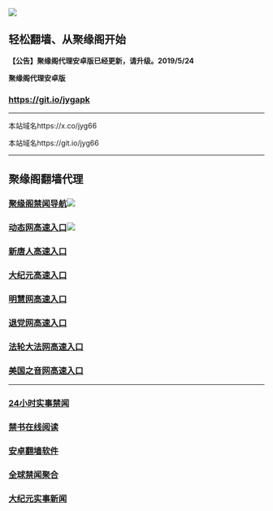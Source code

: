 ![](https://raw.githubusercontent.com/hao369/a/master/j.jpg)



## 轻松翻墙、从聚缘阁开始



**【公告】聚缘阁代理安卓版已经更新，请升级。2019/5/24**

 
**聚缘阁代理安卓版**
### https://git.io/jygapk  

***

本站域名https://x.co/jyg66 

本站域名https://git.io/jyg66



***




## 聚缘阁翻墙代理 

### [聚缘阁禁闻导航](http://df3.sas.stufftoddknows.com/dh/)![](https://raw.githubusercontent.com/hao369/a/master/tj.gif)

### [动态网高速入口](http://df3.sas.stufftoddknows.com/6/2587/520)![](https://raw.githubusercontent.com/hao369/a/master/jygdl.gif)

### [新唐人高速入口](http://df3.sas.stufftoddknows.com/6/454232/5)

### [大纪元高速入口](http://df3.sas.stufftoddknows.com/6/454232/7)

### [明慧网高速入口](http://df3.sas.stufftoddknows.com/6/454232/3)

### [退党网高速入口](http://df3.sas.stufftoddknows.com/6/454232/8)

### [法轮大法网高速入口](http://df3.sas.stufftoddknows.com/6/5232/15)

### [美国之音网高速入口](http://df3.sas.stufftoddknows.com/6/5232/18)




***






### [24小时实事禁闻](https://git.io/fj3Go)

### [禁书在线阅读](https://github.com/txyzum203/djy/blob/master/gb/9p.md?flntdtv#1)


### [安卓翻墙软件](https://git.io/afq)

### [全球禁闻聚合](https://github.com/gfw-breaker/banned-news1/blob/master/README.md)

### [大纪元实事新闻](https://git.io/fjmgE)






